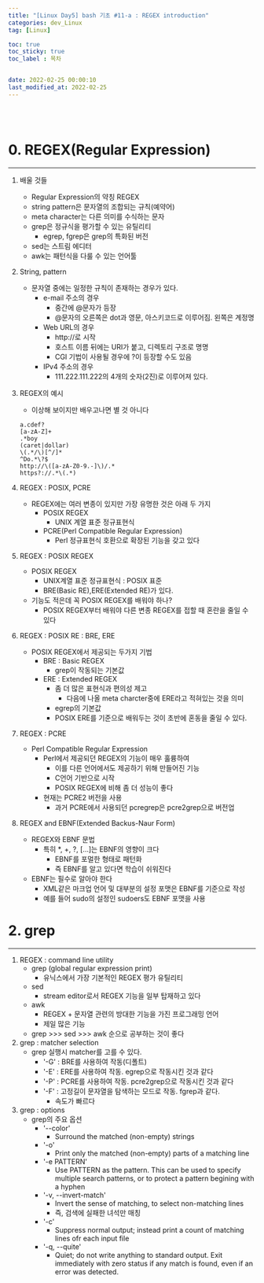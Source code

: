 ```yaml
---
title: "[Linux Day5] bash 기초 #11-a : REGEX introduction"
categories: dev_Linux
tag: [Linux]

toc: true
toc_sticky: true
toc_label : 목차


date: 2022-02-25 00:00:10
last_modified_at: 2022-02-25
---
```

<br>
<br>

# 0. REGEX(Regular Expression)
---
1. 배울 것들
	* Regular Expression의 약칭 REGEX
	* string pattern은 문자열의 조합되는 규칙(예약어)
	* meta character는 다른 의미를 수식하는 문자
	* grep은 정규식을 평가할 수 있는 유틸리티
		- egrep, fgrep은 grep의 특화된 버전
	* sed는 스트림 에디터
	* awk는 패턴식을 다룰 수 있는 언어툴
2. String, pattern
	* 문자열 중에는 일정한 규칙이 존재하는 경우가 있다.
		- e-mail 주소의 경우
			+ 중간에 @문자가 등장
			+ @문자의 오른쪽은 dot과 영문, 아스키코드로 이루어짐. 왼쪽은 계정명
		- Web URL의 경우
			+ http://로 시작
			+ 호스트 이름 뒤에는 URI가 붙고, 디렉토리 구조로 명명
			+ CGI 기법이 사용될 경우에 ?이 등장할 수도 있음
		- IPv4 주소의 경우
			+ 111.222.111.222의 4개의 숫자(2진)로 이루어져 있다.
3. REGEX의 예시
	* 이상해 보이지만 배우고나면 별 것 아니다
	```
	a.cdef?
	[a-zA-Z]+
	.*boy
	(caret|dollar)
	\(.*/\)[^/]*
	^Do.*\?$
	http://\([a-zA-Z0-9.-]\)/.*
	https?://.*\(.*)
	```
4. REGEX : POSIX, PCRE
	* REGEX에는 여러 변종이 있지만 가장 유명한 것은 아래 두 가지
		- POSIX REGEX
			+ UNIX 계열 표준 정규표현식
		- PCRE(Perl Compatible Regular Expression)
			+ Perl 정규표현식 호환으로 확장된 기능을 갖고 있다
5. REGEX : POSIX REGEX
	* POSIX REGEX
		- UNIX계열 표준 정규표현식 : POSIX 표준
		- BRE(Basic RE),ERE(Extended RE)가 있다.
	* 기능도 적은데 꼭 POSIX REGEX를 배워야 하나?
		- POSIX REGEX부터 배워야 다른 변종 REGEX를 접할 때 혼란을 줄일 수 있다

6. REGEX : POSIX RE : BRE, ERE
	* POSIX REGEX에서 제공되는 두가지 기법
		- BRE : Basic REGEX
			+ grep이 작동되는 기본값
		- ERE : Extended REGEX
			+ 좀 더 많은 표현식과 편의성 제고
				* 다음에 나올 meta charcter중에 ERE라고 적혀있는 것을 의미
			+ egrep의 기본값
			+ POSIX ERE를 기준으로 배워두는 것이 초반에 혼동을 줄일 수 있다.
7. REGEX : PCRE
	* Perl Compatible Regular Expression
		- Perl에서 제공되던 REGEX의 기능이 매우 훌륭하여
			+ 이를 다른 언어에서도 제공하기 위해 만들어진 기능
			+ C언어 기반으로 시작
			+ POSIX REGEX에 비해 좀 더 성능이 좋다
		- 현재는 PCRE2 버전을 사용
			+ 과거 PCRE에서 사용되던 pcregrep은 pcre2grep으로 버전업
8. REGEX and EBNF(Extended Backus-Naur Form)
	* REGEX와 EBNF 문법
		- 특히 *, +, ?, [...]는 EBNF의 영향이 크다
			+ EBNF를 포멀한 형태로 패턴화
			+ 즉 EBNF를 알고 있다면 학습이 쉬워진다
	* EBNF는 필수로 알아야 한다
		- XML같은 마크업 언어 및 대부분의 설정 포맷은 EBNF를 기준으로 작성
		- 예를 들어 sudo의 설정인 sudoers도 EBNF 포맷을 사용

# 2. grep
---
1. REGEX : command line utility
	* grep (global regular expression print)
		- 유닉스에서 가장 기본적인 REGEX 평가 유틸리티
	* sed
		- stream editor로서 REGEX 기능을 일부 탑재하고 있다
	* awk
		- REGEX + 문자열 관련의 방대한 기능을 가진 프로그래밍 언어
		- 제일 많은 기능
	* grep >>> sed >>> awk 순으로 공부하는 것이 좋다
2. grep : matcher selection
	* grep 실행시 matcher를 고를 수 있다.
		- '-G' : BRE를 사용하여 작동(디폴트)
		- '-E' : ERE를 사용하여 작동. egrep으로 작동시킨 것과 같다
		- '-P' : PCRE를 사용하여 작동. pcre2grep으로 작동시킨 것과 같다
		- '-F' : 고정길이 문자열을 탐색하는 모드로 작동. fgrep과 같다.
			+ 속도가 빠르다
3. grep : options
	* grep의 주요 옵션
		- '--color'
			+ Surround the matched (non-empty) strings
		- '-o'
			+ Print only the matched (non-empty) parts of a matching line
		- '-e PATTERN'
			+ Use PATTERN as the pattern. This can be used to specify multiple search patterns, or to protect a pattern begining with a hyphen
		- '-v, --invert-match'
			+ Invert the sense of matching, to select non-matching lines
			+ 즉, 검색에 실패한 녀석만 매칭 
		- '-c'
			+ Suppress normal output; instead print a count of matching lines ofr each input file
		- '-q, --quite'
			+ Quiet; do not write anything to standard output. Exit immediately with zero status if any match is found, even if an error was detected.
